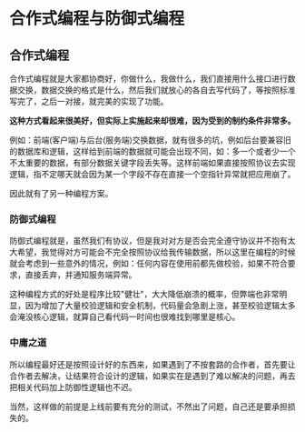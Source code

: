 # 合作式编程与防御式编程

## 合作式编程

合作式编程就是大家都协商好，你做什么，我做什么，我们直接用什么接口进行数据交换，数据交换的格式是什么，然后我们就放心的各自去写代码了，等按照标准写完了，之后一对接，就完美的实现了功能。

**这种方式看起来很美好，但实际上实施起来却很难，因为受到的制约条件非常多。**

例如：前端(客户端)与后台(服务端)交换数据，就有很多的坑，例如后台要兼容旧的数据库和逻辑，这样给到前端的数据就可能会出现不同，如：多一个或者少一个不太重要的数据，有部分数据关键字段丢失等。这样前端如果直接按照协议去实现逻辑，指不定哪天就会因为某一个字段不存在直接一个空指针异常就把应用崩了。

因此就有了另一种编程方案。

### 防御式编程

防御式编程就是，虽然我们有协议，但是我对对方是否会完全遵守协议并不抱有太大希望，我觉得对方可能会不完全按照协议给我传输数据，所以这里在编程的时候就会考虑到一些意外的情况，例如：任何内容在使用前都先做校验，如果不符合要求，直接丢弃，并通知服务端异常。

这种编程方式的好处是程序比较"健壮"，大大降低崩溃的概率，但弊端也非常明显，因为增加了大量校验逻辑和安全机制，代码量会急剧上涨，甚至校验逻辑太多会淹没核心逻辑，就算自己看代码一时间也很难找到哪里是核心。

### 中庸之道

所以编程最好还是按照设计好的东西来，如果遇到了不按套路的合作者，首先要让合作者去解决，让结果符合设计的逻辑，如果实在是遇到了难以解决的问题，再去把相关代码加上防御性逻辑也不迟。

当然，这样做的前提是上线前要有充分的测试，不然出了问题，自己还是要承担损失的。